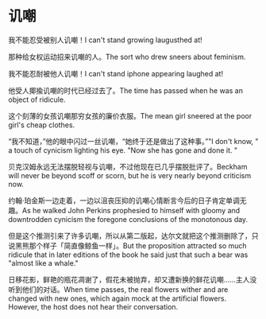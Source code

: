 # 讥嘲

<p><span class="chinese">我不能忍受被别人讥嘲！</span><span class="english">I can't stand growing laugusthed at!</span></p>

<p><span class="chinese">那种给女权运动招来讥嘲的人。</span><span class="english">The sort who drew sneers about feminism.</span></p>

<p><span class="chinese">我不能忍耐被他人讥嘲！</span><span class="english">I can't stand iphone appearing laughed at!</span></p>

<p><span class="chinese">他受人揶揄讥嘲的时代已经过去了。</span><span class="english">The time has passed when he was an object of ridicule.</span></p>

<p><span class="chinese">这个刻薄的女孩讥嘲那穷女孩的廉价衣服。</span><span class="english">The mean girl sneered at the poor girl's cheap clothes.</span></p>

<p><span class="chinese">“我不知道，”他的眼中闪过一丝讥嘲，“她终于还是做出了这种事。”</span><span class="english">"I don't know, " a touch of cynicism lighting his eye. "Now she has gone and done it. "</span></p>

<p><span class="chinese">贝克汉姆永远无法摆脱轻视与讥嘲，不过他现在已几乎摆脱批评了。</span><span class="english">Beckham will never be beyond scoff or scorn, but he is very nearly beyond criticism now.</span></p>

<p><span class="chinese">约翰·珀金斯一边走着，一边以沮丧压抑的讥嘲心情断言今后的日子肯定单调无趣。</span><span class="english">As he walked John Perkins prophesied to himself with gloomy and downtrodden cynicism the foregone conclusions of the monotonous day.</span></p>

<p><span class="chinese">但是这个推测引来了许多讥嘲，所以从第二版起，达尔文就把这个推测删除了，只说黑熊那个样子「简直像鲸鱼一样」。</span><span class="english">But the proposition attracted so much ridicule that in later editions of the book he said just that such a bear was "almost like a whale."</span></p>

<p><span class="chinese">日移花影，鲜艳的瓶花凋谢了，假花未被抛弃，却又遭新换的鲜花讥嘲……主人没听到他们的对话。</span><span class="english">When time passes, the real flowers wither and are changed with new ones, which again mock at the artificial flowers. However, the host does not hear their conversation.</span></p>

